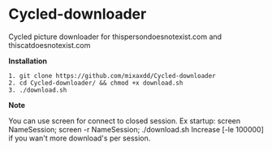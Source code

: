 # Cycled-downloader
Cycled picture downloader for thispersondoesnotexist.com and thiscatdoesnotexist.com

<b>Installation</b>
```
1. git clone https://github.com/mixaxdd/Cycled-downloader
2. cd Cycled-downloader/ && chmod +x download.sh
3. ./download.sh
```
<b>Note</b>

You can use screen for connect to closed session.
Ex startup: screen NameSession; screen -r NameSession; ./download.sh
Increase [-le 100000] if you wan't more download's per session.

